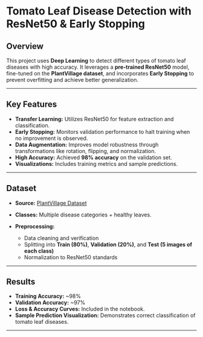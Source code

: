 # Tomato Leaf Disease Detection with ResNet50 & Early Stopping

## Overview

This project uses **Deep Learning** to detect different types of tomato leaf diseases with high accuracy.
It leverages a **pre-trained ResNet50** model, fine-tuned on the **PlantVillage dataset**, and incorporates **Early Stopping** to prevent overfitting and achieve better generalization.

---

## Key Features

* **Transfer Learning:** Utilizes ResNet50 for feature extraction and classification.
* **Early Stopping:** Monitors validation performance to halt training when no improvement is observed.
* **Data Augmentation:** Improves model robustness through transformations like rotation, flipping, and normalization.
* **High Accuracy:** Achieved **98% accuracy** on the validation set.
* **Visualizations:** Includes training metrics and sample predictions.

---

## Dataset

* **Source:** [PlantVillage Dataset](https://www.kaggle.com/datasets/emmarex/plantdisease)
* **Classes:** Multiple disease categories + healthy leaves.
* **Preprocessing:**

  * Data cleaning and verification
  * Splitting into **Train (80%)**, **Validation (20%)**, and **Test (5 images of each class)**
  * Normalization to ResNet50 standards

---

## Results

* **Training Accuracy:** \~98%
* **Validation Accuracy:** \~97%
* **Loss & Accuracy Curves:** Included in the notebook.
* **Sample Prediction Visualization:** Demonstrates correct classification of tomato leaf diseases.

---

